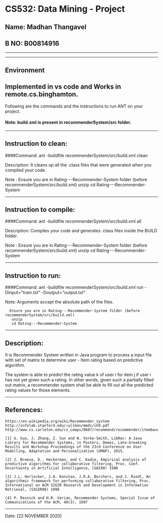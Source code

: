 # CS532: Data Mining - Project
## Name: Madhan Thangavel
## B NO: B00814916

-----------------------------------------------------------------------
-----------------------------------------------------------------------
## Environment

Implemented in vs code and Works in remote.cs.binghamton.
-----------------------------------------------------------------------

Following are the commands and the instructions to run ANT on your project.
#### Note: build.xml is present in recommenderSystem/src folder.

-----------------------------------------------------------------------
## Instruction to clean:

####Command: ant -buildfile recommenderSystem/src/build.xml clean

Description: It cleans up all the .class files that were generated when you
compiled your code.

Note : Ensure you are in Rating---Recommender-System folder (before recommenderSystem/src/build.xml)
       unzip 
       cd Rating---Recommender-System

-----------------------------------------------------------------------
## Instruction to compile:

####Command: ant -buildfile recommenderSystem/src/build.xml all

Description: Compiles your code and generates .class files inside the BUILD folder.

Note : Ensure you are in Rating---Recommender-System folder (before recommenderSystem/src/build.xml)
       unzip 
       cd Rating---Recommender-System

-----------------------------------------------------------------------
## Instruction to run:

####Command: ant -buildfile recommenderSystem/src/build.xml run -Dinput="train.txt" -Doutput="output.txt"

Note: Arguments accept the absolute path of the files.

      Ensure you are in Rating---Recommender-System folder (before recommenderSystem/src/build.xml)
       unzip 
       cd Rating---Recommender-System

-----------------------------------------------------------------------
## Description:

It is Recommender System written in Java program to process a input file with set of matrix to determine user - Item rating based on predictive algorithm.

The system is able to predict the rating value k of user i for item j if user i has not yet given such a rating. In other words, given such a partially filled out matrix, a recommender system shall be able to fill out all the predicted rating values for those elements.

-----------------------------------------------------------------------
## References:

	https://en.wikipedia.org/wiki/Recommender_system
	http://infolab.stanford.edu/~ullman/mmds/ch9.pdf
	http://www.cs.carleton.edu/cs_comps/0607/recommend/recommender/itembased.html

    [1] G. Guo, J. Zhang, Z. Sun and N. Yorke-Smith, LibRec: A Java Library for Recommender Systems, in Posters, Demos, Late-breaking Results and Workshop Proceedings of the 23rd Conference on User Modelling, Adaptation and Personalization (UMAP), 2015.

    [2] J. Breese, D.. Heckerman, and C. Kadie, Empirical analysis of predictive algorithms for collaborative filtering, Proc. Conf. Uncertainty in Artificial Intelligence, (UAI98) 1998

    [3] J.L. Herlocker, J.A. Konstan, J.R.A. Borchers, and J. Riedl, An algorithmic framework for performing collaborative filtering, Proc. International on ACM SIGIR Research and Development in Information Retrieval, (SIGIR98) 1998

    [4] P. Resnick and H.R. Varian, Recommender Systems, Special Issue of Communications of the ACM, 40(3), 1997


-----------------------------------------------------------------------

Date: [22 NOVEMBER 2020]